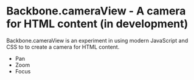 # Backbone.cameraView - A camera for HTML content (in development)

Backbone.cameraView is an experiment in using modern JavaScript and CSS to to create a camera for HTML content.

 - Pan
 - Zoom
 - Focus